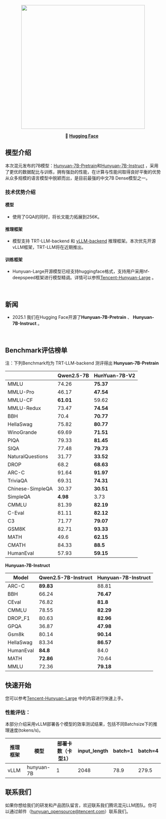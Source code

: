 
<p align="center">
 <img src="https://dscache.tencent-cloud.cn/upload/uploader/hunyuan-64b418fd052c033b228e04bc77bbc4b54fd7f5bc.png" width="400"/> <br>
</p><p></p>

<p align="center">
    🫣&nbsp<a href="https://huggingface.co/tencent/"><b>Hugging Face</b></a>&nbsp&nbsp

## 模型介绍

本次混元发布的7B模型：[Hunyuan-7B-Pretrain](https://huggingface.co/tencent/Hunyuan-7B-Pretrain)和[Hunyuan-7B-Instruct](https://huggingface.co/tencent/Hunyuan-7B-Instruct) ，采用了更优的数据配比与训练，拥有强劲的性能，在计算与性能间取得良好平衡的优势从众多规模的语言模型中脱颖而出，是目前最强的中文7B Dense模型之一。
### 技术优势介绍

#### 模型  

- 使用了GQA的同时，将长文能力拓展到256K。

#### 推理框架
- 模型支持 TRT-LLM-backend 和 [vLLM-backend](https://github.com/quinnrong94/vllm/tree/dev_hunyuan) 推理框架。本次优先开源vLLM框架，TRT-LLM将在近期推出。

#### 训练框架
- Hunyuan-Large开源模型已经支持huggingface格式，支持用户采用hf-deepspeed框架进行模型精调。详情可以参照[Tencent-Hunyuan-Large](https://github.com/Tencent/Tencent-Hunyuan-Large) 。

&nbsp;

## 新闻
* 2025.1 我们在Hugging Face开源了**Hunyuan-7B-Pretrain** 、 **Hunyuan-7B-Instruct** 。
<br>


## Benchmark评估榜单 

注：下列Benchmark均为 TRT-LLM-backend 测评得出
**Hunyuan-7B-Pretrain**

|                  | Qwen2.5-7B | HunYuan-7B-V2 |
|------------------|------------|---------------|
| MMLU             | 74.26      | **75.37**         |
| MMLU-Pro         | 46.17      | **47.54**         |
| MMLU-CF          | **61.01**      | 59.62         |
| MMLU-Redux       | 73.47      | **74.54**         |
| BBH              | 70.4       | **70.77**         |
| HellaSwag        | 75.82      | **80.77**         |
| WinoGrande       | 69.69      | **71.51**         |
| PIQA             | 79.33      | **81.45**         |
| SIQA             | 77.48      | **79.73**         |
| NaturalQuestions | 31.77      | **33.52**         |
| DROP             | 68.2       | **68.63**         |
| ARC-C            | 91.64      | **91.97**         |
| TriviaQA         | 69.31      | **74.31**         |
| Chinese-SimpleQA | 30.37      | **30.51**         |
| SimpleQA         | **4.98**       | 3.73          |
| CMMLU            | 81.39      | **82.19**         |
| C-Eval           | 81.11      | **82.12**         |
| C3               | 71.77      | **79.07**         |
| GSM8K            | 82.71      | **93.33**         |
| MATH            | 49.6       | **62.15**         |
| CMATH            | 84.33      | 	 **88.5**        |
| HumanEval       | 57.93      | **59.15**         |



**Hunyuan-7B-Instruct**

| Model                | Qwen2.5-7B-Instruct | Hunyuan-7B-Instruct | 
|----------------------|---------------------|-------------------|
| ARC-C                 | **89.83**           | 88.81             | 
| BBH                 | 66.24               | **76.47**         |
| CEval                 | 76.82               | **81.8**          | 
| CMMLU                 | 78.55               | **82.29**         | 
| DROP_F1                 | 80.63               | **82.96**         | 
| GPQA                 | 36.87               | **47.98**         | 
| Gsm8k                 | 80.14               | **90.14**         | 
| HellaSwag                 | 83.34               | **86.57**         | 
| HumanEval                 | **84.8**                | 84.0              | 
| MATH                 | **72.86**           | 70.64             | 
| MMLU                 | 72.36               | **79.18**         | 



## 快速开始

您可以参考[Tencent-Hunyuan-Large](https://github.com/Tencent/Tencent-Hunyuan-Large) 中的内容进行快速上手。

### 性能评估：

本部分介绍采用vLLM部署各个模型的效率测试结果，包括不同Batchsize下的推理速度(tokens/s)。

| 推理框架 | 模型                      | 部署卡数（卡型1） | input_length | batch=1             | batch=4              |
|------|-----------------------------|-----------|-------------------------|---------------------|----------------------|
| vLLM | hunyuan-7B                  | 1         | 2048                  | 78.9                | 279.5                  |

## 联系我们
如果你想给我们的研发和产品团队留言，欢迎联系我们腾讯混元LLM团队。你可以通过邮件（hunyuan_opensource@tencent.com）联系我们。
